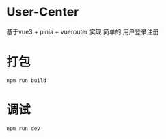 # User-Center
 基于vue3 + pinia + vuerouter 实现 简单的 用户登录注册
# 打包 
``````
npm run build
``````
# 调试
``````
npm run dev
``````
